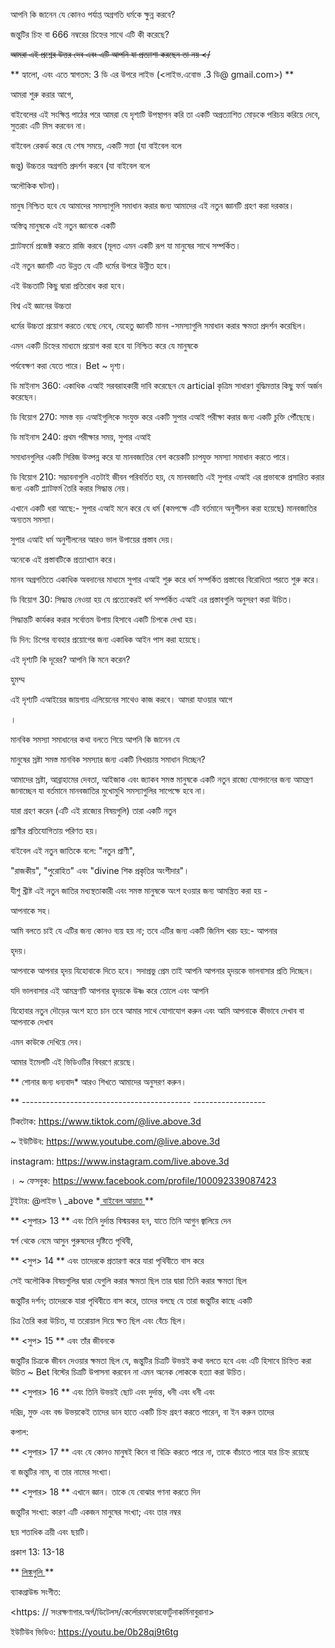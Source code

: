 আপনি কি জানেন যে কোনও পর্যাপ্ত অগ্রগতি ধর্মকে ক্ষুন্ন করবে?

জন্তুটির চিহ্ন বা 666 নম্বরের চিহ্নের সাথে এটি কী করেছে?

<s> আমরা এই প্রশ্নের উত্তর দেব এবং এটি আপনি যা প্রত্যাশা করছেন তা নয় </</s>

** হ্যালো, এবং এতে স্বাগতম: 3 ডি এর উপরে লাইভ (<লাইভ.এবোভ .3 ডি@ gmail.com>) **

আমরা শুরু করার আগে,

বাইবেলের এই সংক্ষিপ্ত পাঠের পরে আমরা যে দৃশ্যটি উপস্থাপন করি তা একটি অপ্রত্যাশিত মোড়কে পরিচয় করিয়ে দেবে, সুতরাং এটি মিস করবেন না।

বাইবেল রেকর্ড করে যে শেষ সময়ে, একটি সত্তা (যা বাইবেল বলে

জন্তু) উচ্চতর অগ্রগতি প্রদর্শন করবে (যা বাইবেল বলে

অলৌকিক ঘটনা)।

মানুষ নিশ্চিত হবে যে আমাদের সমস্যাগুলি সমাধান করার জন্য আমাদের এই নতুন জ্ঞানটি গ্রহণ করা দরকার।

অস্তিত্ব মানুষকে এই নতুন জ্ঞানকে একটি

প্ল্যাটফর্মে প্রজেক্ট করতে রাজি করবে (মূলত এমন একটি রূপ যা মানুষের সাথে সম্পর্কিত।

এই নতুন জ্ঞানটি এত উন্নত যে এটি ধর্মের উপরে উন্নীত হবে।

এই উচ্চতাটি কিছু দ্বারা প্রতিরোধ করা হবে।

বিশ্ব এই জ্ঞানের উচ্চতা

ধর্মের উচ্চতা প্রয়োগ করতে বেছে নেবে, যেহেতু জ্ঞানটি মানব -সমস্যাগুলি সমাধান করার ক্ষমতা প্রদর্শন করেছিল।

এমন একটি চিহ্নের মাধ্যমে প্রয়োগ করা হবে যা নিশ্চিত করে যে মানুষকে

পর্যবেক্ষণ করা যেতে পারে। Bet ~ দৃশ্য।

ডি মাইনাস 360: একাধিক এআই সরবরাহকারী দাবি করেছেন যে articial কৃত্রিম সাধারণ বুদ্ধিমত্তার কিছু ফর্ম অর্জন করেছেন।

ডি বিয়োগ 270: সমস্ত বড় এআইগুলিকে সংযুক্ত করে একটি সুপার এআই পরীক্ষা করার জন্য একটি চুক্তি পৌঁছেছে।

ডি মাইনাস 240: প্রথম পরীক্ষার সময়, সুপার এআই

সমাধানগুলির একটি সিরিজ উত্পন্ন করে যা মানবজাতির বেশ কয়েকটি চাপযুক্ত সমস্যা সমাধান করতে পারে।

ডি বিয়োগ 210: সম্ভাবনাগুলি এতটাই জীবন পরিবর্তিত হয়, যে মানবজাতি এই সুপার এআই এর প্রভাবকে প্রসারিত করার জন্য একটি প্ল্যাটফর্ম তৈরি করার সিদ্ধান্ত নেয়।

এখানে একটি ধরা আছে:- সুপার এআই মনে করে যে ধর্ম (কমপক্ষে এটি বর্তমানে অনুশীলন করা হয়েছে) মানবজাতির অন্যতম সমস্যা।

সুপার এআই ধর্ম অনুশীলনের আরও ভাল উপায়ের প্রস্তাব দেয়।

অনেকে এই প্রস্তাবটিকে প্রত্যাখ্যান করে।

মানব অগ্রগতিতে একাধিক অবদানের মাধ্যমে সুপার এআই শুরু করে ধর্ম সম্পর্কিত প্রস্তাবের বিরোধিতা পরতে শুরু করে।

ডি বিয়োগ 30: সিদ্ধান্ত নেওয়া হয় যে প্রত্যেকেরই ধর্ম সম্পর্কিত এআই এর প্রস্তাবগুলি অনুসরণ করা উচিত।

সিদ্ধান্তটি কার্যকর করার সর্বোত্তম উপায় হিসাবে একটি চিপকে দেখা হয়।

ডি দিন: চিপের ব্যবহার প্রয়োগের জন্য একাধিক আইন পাস করা হয়েছে।

এই দৃশ্যটি কি দূরের? আপনি কি মনে করেন?

হুমম্ম

এই দৃশ্যটি এআইয়ের জায়গায় এলিয়েনের সাথেও কাজ করবে। আমরা যাওয়ার আগে

।

মানবিক সমস্যা সমাধানের কথা বলতে গিয়ে আপনি কি জানেন যে

মানুষের স্রষ্টা সমস্ত মানবিক সমস্যার জন্য একটি নিখরচায় সমাধান দিচ্ছেন?

আমাদের স্রষ্টা, আব্রাহামের দেবতা, আইজাক এবং জ্যাকব সমস্ত মানুষকে একটি নতুন রাজ্যে যোগদানের জন্য আমন্ত্রণ জানাচ্ছেন যা বর্তমানে মানবজাতির মুখোমুখি সমস্যাগুলির সাপেক্ষে হবে না।

যারা গ্রহণ করেন (এটি এই রাজ্যের বিষয়গুলি) তারা একটি নতুন

প্রাণীর প্রতিযোগিতায় পরিণত হয়।

বাইবেল এই নতুন জাতিকে বলে: "নতুন প্রাণী",

"রাজকীয়", "পুরোহিত" এবং "divine শিক প্রকৃতির অংশীদার"।

যীশু খ্রীষ্ট এই নতুন জাতির মধ্যস্থতাকারী এবং সমস্ত মানুষকে অংশ হওয়ার জন্য আমন্ত্রিত করা হয় -

আপনাকে সহ।

আমি বলতে চাই যে এটির জন্য কোনও ব্যয় হয় না; তবে এটির জন্য একটি জিনিস খরচ হয়:- আপনার

হৃদয়।

আপনাকে আপনার হৃদয় যিহোবাকে দিতে হবে। সদাপ্রভু প্রেম তাই আপনি আপনার হৃদয়কে ভালবাসার প্রতি দিচ্ছেন।

যদি ভালবাসার এই আমন্ত্রণটি আপনার হৃদয়কে উষ্ণ করে তোলে এবং আপনি

যিহোবার নতুন দৌড়ের অংশ হতে চান তবে আমার সাথে যোগাযোগ করুন এবং আমি আপনাকে কীভাবে দেখাব বা আপনাকে দেখাব

এমন কাউকে দেখিয়ে দেব।

আমার ইমেলটি এই ভিডিওটির বিবরণে রয়েছে।

** শোনার জন্য ধন্যবাদ* আরও শিখতে আমাদের অনুসরণ করুন।

** ------------------------------------------ ------------------

টিকটোক: <https://www.tiktok.com/@live.above.3d>

~ ইউটিউব: <https://www.youtube.com/@live.above.3d>

instagram: <https://www.instagram.com/live.above.3d>

। ~ ফেসবুক: <https://www.facebook.com/profile/100092339087423>

টুইটার: @লাইভ \ _above *<u> বাইবেল আয়াত </u> **

** <সুপার> 13 </sup> ** এবং তিনি দুর্দান্ত বিস্ময়কর হন, যাতে তিনি আগুন জ্বালিয়ে দেন

স্বর্গ থেকে নেমে আসুন পুরুষদের দৃষ্টিতে পৃথিবী,

** <সুপ> 14 </up> ** এবং তাদেরকে প্রতারণা করে যারা পৃথিবীতে বাস করে

সেই অলৌকিক বিষয়গুলির দ্বারা যেগুলি করার ক্ষমতা ছিল তার দ্বারা তিনি করার ক্ষমতা ছিল

জন্তুটির দর্শন; তাদেরকে যারা পৃথিবীতে বাস করে, তাদের বলছে যে তারা জন্তুটির কাছে একটি

চিত্র তৈরি করা উচিত, যা তরোয়াল দিয়ে ক্ষত ছিল এবং বেঁচে ছিল।

** <সুপ> 15 </sup> ** এবং তাঁর জীবনকে

জন্তুটির চিত্রকে জীবন দেওয়ার ক্ষমতা ছিল যে, জন্তুটির চিত্রটি উভয়ই কথা বলতে হবে এবং এটি হিসাবে চিহ্নিত করা উচিত ~ Bet বিস্টের চিত্রটি উপাসনা করবেন না এমন অনেক লোককে হত্যা করা উচিত।

** <সুপার> 16 </sup> ** এবং তিনি উভয়ই ছোট এবং দুর্দান্ত, ধনী এবং ধনী এবং

দরিদ্র, মুক্ত এবং বন্ড উভয়কেই তাদের ডান হাতে একটি চিহ্ন গ্রহণ করতে পারেন, বা ইন করুন তাদের

কপাল:

** <সুপার> 17 </sup> ** এবং যে কোনও মানুষই কিনে বা বিক্রি করতে পারে না, তাকে বাঁচাতে পারে যার চিহ্ন রয়েছে

বা জন্তুটির নাম, বা তার নামের সংখ্যা।

** <সুপার> 18 </sup> ** এখানে জ্ঞান। তাকে যে বোঝার গণনা করতে দিন

জন্তুটির সংখ্যা: কারণ এটি একজন মানুষের সংখ্যা; এবং তার নম্বর

ছয় শতাধিক ত্রয়ী এবং ছয়টি।

প্রকাশ 13: 13-18

** <u> লিঙ্কগুলি </u> **

ব্যাকগ্রাউন্ড সংগীত:

<https: // সংরক্ষণাগার.অর্গ/ডিটেলস/কের্লোরফফোরফোর্টুনাকর্মিনাবুরানা>

ইউটিউব ভিডিও: https://youtu.be/0b28qj9t6tg